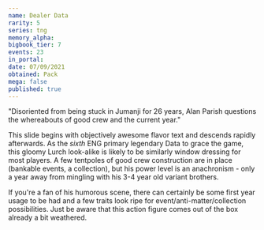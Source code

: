 ```yaml
---
name: Dealer Data
rarity: 5
series: tng
memory_alpha:
bigbook_tier: 7
events: 23
in_portal:
date: 07/09/2021
obtained: Pack
mega: false
published: true
---
```


"Disoriented from being stuck in Jumanji for 26 years, Alan Parish questions the whereabouts of good crew and the current year."

This slide begins with objectively awesome flavor text and descends rapidly afterwards. As the *sixth* ENG primary legendary Data to grace the game, this gloomy Lurch look-alike is likely to be similarly window dressing for most players. A few tentpoles of good crew construction are in place (bankable events, a collection), but his power level is an anachronism - only a year away from mingling with his 3-4 year old variant brothers.

If you're a fan of his humorous scene, there can certainly be some first year usage to be had and a few traits look ripe for event/anti-matter/collection possibilities. Just be aware that this action figure comes out of the box already a bit weathered.
